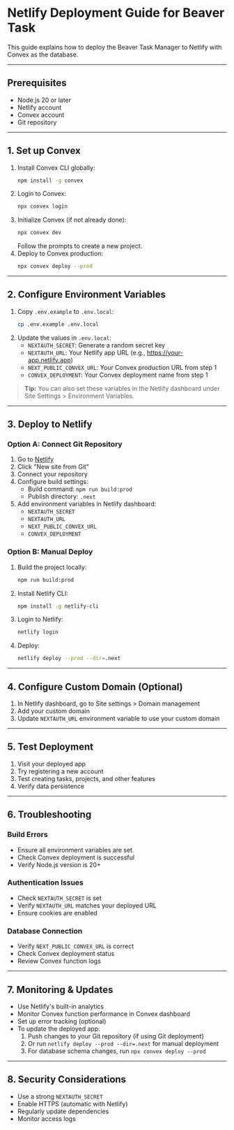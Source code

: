 # Netlify Deployment Guide for Beaver Task

This guide explains how to deploy the Beaver Task Manager to Netlify with Convex as the database.

---

## Prerequisites

- Node.js 20 or later
- Netlify account
- Convex account
- Git repository

---

## 1. Set up Convex

1. Install Convex CLI globally:
   ```bash
   npm install -g convex
   ```
2. Login to Convex:
   ```bash
   npx convex login
   ```
3. Initialize Convex (if not already done):
   ```bash
   npx convex dev
   ```
   Follow the prompts to create a new project.
4. Deploy to Convex production:
   ```bash
   npx convex deploy --prod
   ```

---

## 2. Configure Environment Variables

1. Copy `.env.example` to `.env.local`:
   ```bash
   cp .env.example .env.local
   ```
2. Update the values in `.env.local`:
   - `NEXTAUTH_SECRET`: Generate a random secret key
   - `NEXTAUTH_URL`: Your Netlify app URL (e.g., https://your-app.netlify.app)
   - `NEXT_PUBLIC_CONVEX_URL`: Your Convex production URL from step 1
   - `CONVEX_DEPLOYMENT`: Your Convex deployment name from step 1

> **Tip:** You can also set these variables in the Netlify dashboard under Site Settings > Environment Variables.

---

## 3. Deploy to Netlify

### Option A: Connect Git Repository

1. Go to [Netlify](https://app.netlify.com)
2. Click "New site from Git"
3. Connect your repository
4. Configure build settings:
   - Build command: `npm run build:prod`
   - Publish directory: `.next`
5. Add environment variables in Netlify dashboard:
   - `NEXTAUTH_SECRET`
   - `NEXTAUTH_URL`
   - `NEXT_PUBLIC_CONVEX_URL`
   - `CONVEX_DEPLOYMENT`

### Option B: Manual Deploy

1. Build the project locally:
   ```bash
   npm run build:prod
   ```
2. Install Netlify CLI:
   ```bash
   npm install -g netlify-cli
   ```
3. Login to Netlify:
   ```bash
   netlify login
   ```
4. Deploy:
   ```bash
   netlify deploy --prod --dir=.next
   ```

---

## 4. Configure Custom Domain (Optional)

1. In Netlify dashboard, go to Site settings > Domain management
2. Add your custom domain
3. Update `NEXTAUTH_URL` environment variable to use your custom domain

---

## 5. Test Deployment

1. Visit your deployed app
2. Try registering a new account
3. Test creating tasks, projects, and other features
4. Verify data persistence

---

## 6. Troubleshooting

### Build Errors
- Ensure all environment variables are set
- Check Convex deployment is successful
- Verify Node.js version is 20+

### Authentication Issues
- Check `NEXTAUTH_SECRET` is set
- Verify `NEXTAUTH_URL` matches your deployed URL
- Ensure cookies are enabled

### Database Connection
- Verify `NEXT_PUBLIC_CONVEX_URL` is correct
- Check Convex deployment status
- Review Convex function logs

---

## 7. Monitoring & Updates

- Use Netlify's built-in analytics
- Monitor Convex function performance in Convex dashboard
- Set up error tracking (optional)
- To update the deployed app:
  1. Push changes to your Git repository (if using Git deployment)
  2. Or run `netlify deploy --prod --dir=.next` for manual deployment
  3. For database schema changes, run `npx convex deploy --prod`

---

## 8. Security Considerations

- Use a strong `NEXTAUTH_SECRET`
- Enable HTTPS (automatic with Netlify)
- Regularly update dependencies
- Monitor access logs 